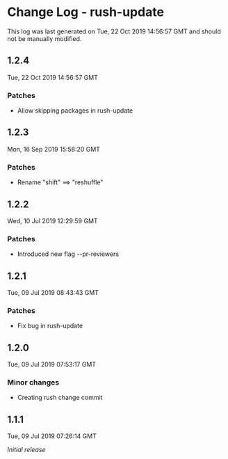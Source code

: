 # Change Log - rush-update

This log was last generated on Tue, 22 Oct 2019 14:56:57 GMT and should not be manually modified.

## 1.2.4
Tue, 22 Oct 2019 14:56:57 GMT

### Patches

- Allow skipping packages in rush-update

## 1.2.3
Mon, 16 Sep 2019 15:58:20 GMT

### Patches

- Rename "shift" ==> "reshuffle"

## 1.2.2
Wed, 10 Jul 2019 12:29:59 GMT

### Patches

- Introduced new flag --pr-reviewers

## 1.2.1
Tue, 09 Jul 2019 08:43:43 GMT

### Patches

- Fix bug in rush-update

## 1.2.0
Tue, 09 Jul 2019 07:53:17 GMT

### Minor changes

- Creating rush change commit

## 1.1.1
Tue, 09 Jul 2019 07:26:14 GMT

*Initial release*

